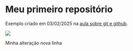 # Meu primeiro repositório
Exemplo criado em 03/02/2025 na [aula sobre git e github](https://ipeadata-lab.github.io/curso_r_intermediario_202501/git-github.html).

![](https://ipeadata-lab.github.io/curso_r_intermediario_202501/images/github-edit-this-file.png)

Minha alteração
nova linha
